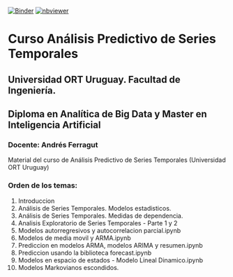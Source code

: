 [![Binder](https://mybinder.org/badge_logo.svg)](https://mybinder.org/v2/gh/aferragu/curso_series_temporales/master)
[![nbviewer](https://raw.githubusercontent.com/jupyter/design/master/logos/Badges/nbviewer_badge.svg)](https://nbviewer.jupyter.org/github/aferragu/curso_series_temporales/tree/master/)

# Curso Análisis Predictivo de Series Temporales

## Universidad ORT Uruguay. Facultad de Ingeniería. 

## Diploma en Analítica de Big Data y Master en Inteligencia Artificial

### Docente: Andrés Ferragut

Material del curso de Análisis Predictivo de Series Temporales (Universidad ORT Uruguay)


### Orden de los temas:

 1. Introduccion
 2. Análisis de Series Temporales. Modelos estadisticos.
 3. Análisis de Series Temporales. Medidas de dependencia.
 4. Analisis Exploratorio de Series Temporales - Parte 1 y 2
 5. Modelos autorregresivos y autocorrelacion parcial.ipynb
 6. Modelos de media movil y ARMA.ipynb
 7. Prediccion en modelos ARMA, modelos ARIMA y resumen.ipynb
 8. Prediccion usando la biblioteca forecast.ipynb
 9. Modelos en espacio de estados - Modelo Lineal Dinamico.ipynb
 10. Modelos Markovianos escondidos.
